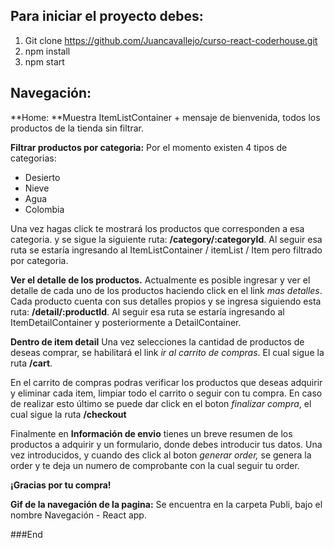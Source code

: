 ## Para iniciar el proyecto debes: 

1. Git clone https://github.com/Juancavallejo/curso-react-coderhouse.git
2. npm install
3.  npm start

## Navegación: 
**Home:  **Muestra ItemListContainer + mensaje de bienvenida, todos los productos de la tienda sin filtrar.

**Filtrar productos por categoria:** Por el momento existen 4 tipos de categorias: 
- Desierto
- Nieve
- Agua
- Colombia

Una vez hagas click te mostrará los productos que corresponden a esa categoria. y se sigue la siguiente ruta: **/category/:categoryId**. Al seguir esa ruta se estaría ingresando al ItemListContainer / itemList / Item pero filtrado por categoria.

**Ver el detalle de los productos.** Actualmente es posible ingresar y ver el detalle de cada uno de los productos haciendo click en el link *mas detalles*. Cada producto cuenta con sus detalles propios y se ingresa siguiendo esta ruta: **/detail/:productId**. Al seguir esa ruta se estaría ingresando al ItemDetailContainer y posteriormente a DetailContainer.

**Dentro de item detail** Una vez selecciones la cantidad de productos de deseas comprar, se habilitará el link *ir al carrito de compras*. El cual sigue la ruta **/cart**.

En el carrito de compras podras verificar los productos que deseas adquirir y eliminar cada item, limpiar todo el carrito o seguir con tu compra. En caso de realizar esto último se puede dar click en el boton *finalizar compra*, el cual sigue la ruta **/checkout**

Finalmente en **Información de envio** tienes un breve resumen de los productos a adquirir y un formulario, donde debes introducir tus datos. Una vez introducidos, y cuando des click al boton *generar order,* se genera la order y te deja un numero de comprobante con la cual seguir tu order. 


**¡Gracias por tu compra!**


**Gif de la navegación de la pagina:** Se encuentra en la carpeta Publi, bajo el nombre Navegación - React app. 

###End